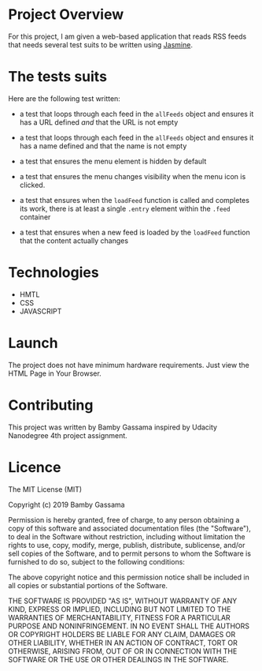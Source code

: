 # Project Overview

For this project, I am given a web-based application that reads RSS feeds that needs several test suits to be written using [Jasmine](http://jasmine.github.io/). 


# The tests suits

Here are the following test written: 

- a test that loops through each feed in the `allFeeds` object and ensures it has a URL defined _and_ that the URL is not empty

- a test that loops through each feed in the `allFeeds` object and ensures it has a name defined and that the name is not empty
 
- a test that ensures the menu element is hidden by default

- a test that ensures the menu changes visibility when the menu icon is clicked. 

- a test that ensures when the `loadFeed` function is called and completes its work, there is at least a single `.entry` element within the `.feed` container

- a test that ensures when a new feed is loaded by the `loadFeed` function that the content actually changes

# Technologies

* HMTL
* CSS
* JAVASCRIPT

# Launch

 The project does not have minimum hardware requirements.
 Just view the HTML Page in Your Browser.


# Contributing 

This project was written by Bamby Gassama inspired by Udacity Nanodegree 4th project assignment. 

# Licence

The MIT License (MIT)

Copyright (c) 2019 Bamby Gassama

Permission is hereby granted, free of charge, to any person obtaining a copy
of this software and associated documentation files (the "Software"), to deal
in the Software without restriction, including without limitation the rights
to use, copy, modify, merge, publish, distribute, sublicense, and/or sell
copies of the Software, and to permit persons to whom the Software is
furnished to do so, subject to the following conditions:

The above copyright notice and this permission notice shall be included in all
copies or substantial portions of the Software.

THE SOFTWARE IS PROVIDED "AS IS", WITHOUT WARRANTY OF ANY KIND, EXPRESS OR
IMPLIED, INCLUDING BUT NOT LIMITED TO THE WARRANTIES OF MERCHANTABILITY,
FITNESS FOR A PARTICULAR PURPOSE AND NONINFRINGEMENT. IN NO EVENT SHALL THE
AUTHORS OR COPYRIGHT HOLDERS BE LIABLE FOR ANY CLAIM, DAMAGES OR OTHER
LIABILITY, WHETHER IN AN ACTION OF CONTRACT, TORT OR OTHERWISE, ARISING FROM,
OUT OF OR IN CONNECTION WITH THE SOFTWARE OR THE USE OR OTHER DEALINGS IN THE
SOFTWARE.
